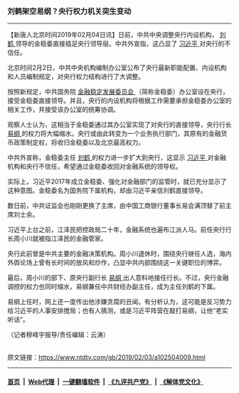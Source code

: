 ### 刘鹤架空易纲？央行权力机关突生变动
------------------------

<div class="post_content">
 <p>
  【新唐人北京时间2019年02月04日讯】日前，中共中央调整央行内设机构，
  <a href="https://www.ntdtv.com/gb/刘鹤.htm">
   刘鹤
  </a>
  领导的金稳委直接插足央行领导层。中共外宣指，这凸显了
  <a href="https://www.ntdtv.com/gb/习近平.htm">
   习近平
  </a>
  对央行的不信任。
 </p>
 <p>
  北京时间2月2日，中共中央机构编制办公室公布了央行最新职能配置、内设机构和人员编制规定，对央行权力结构进行了大调整。
 </p>
 <p>
  按照新规定，中共国务院
  <a href="https://www.ntdtv.com/gb/金融稳定发展委员会.htm">
   金融稳定发展委员会
  </a>
  （简称金稳委）办公室设在央行，接受金稳委直接领导。并且，央行的内设机构将根据工作需要承担金稳委办公室的相关工作，并接受该办公室的统筹协调。
 </p>
 <p>
  观察人士认为，这相当于金稳委通过其办公室实现了对央行的直接领导，央行行长
  <a href="https://www.ntdtv.com/gb/易纲.htm">
   易纲
  </a>
  的权力将大幅缩水。央行或由此转变为一个业务执行部门，其原有的金融货币政策制定权，将收归金稳委以及北京最高权力。
 </p>
 <p>
  中共外宣称，金稳委主任
  <a href="https://www.ntdtv.com/gb/刘鹤.htm">
   刘鹤
  </a>
  的权力进一步扩大到央行，这显示
  <a href="https://www.ntdtv.com/gb/习近平.htm">
   习近平
  </a>
  对金融机构和央行不信任，希望通过金稳委收回对金融系统的领导权。
 </p>
 <p>
  实际上，习近平2017年成立金稳委、强化对金融部门的监管时，就已充分显示了这种意图。金稳委名为国务院下属机构，却由习近平亲信刘鹤直接领导。
 </p>
 <p>
  数日前，中共证监会也刚刚更换了主席，由中国工商银行董事长易会满顶替了前主席刘士余。
 </p>
 <p>
  习近平上台之前，江泽民把控政局二十年，金融系统也遍布江派人马。前任央行行长周小川就被指江泽民的金融管家。
 </p>
 <p>
  央行此前曾是中共主要的金融决策机构。周小川退休时，围绕央行继任人选，海内外舆论场上曾有长时间的放风和炒作，凸显中共内部围绕这一关键职位的博弈。
 </p>
 <p>
  最后，周小川的部下、原央行副行长
  <a href="https://www.ntdtv.com/gb/易纲.htm">
   易纲
  </a>
  出人意料地接任行长。不过，央行金融调控的权力也同时缩水，易纲兼任中共财经办副主任，成为主任刘鹤的下属。
 </p>
 <p>
  易纲上任时，网上还一度传出他涉嫌贪腐的丑闻。有分析认为，这可能是反习势力给习近平的人事安排搅局；也有人猜测，或是习近平阵营在敲打易纲，让他“老实听话”。
 </p>
 <p>
  （记者穆峰宇报导/责任编辑：云涛）
 </p>
 <div class="single_ad">
 </div>
</div>

<br/>原文链接：https://www.ntdtv.com/gb/2019/02/03/a102504009.html


------------------------
#### [首页](https://github.com/gfw-breaker/banned-news/blob/master/README.md) &nbsp;|&nbsp; [Web代理](https://github.com/labour-camp/helloworld) &nbsp;|&nbsp; [一键翻墙软件](https://github.com/gfw-breaker/nogfw/blob/master/README.md) &nbsp;|&nbsp; [《九评共产党》](https://github.com/gfw-breaker/9ping.md/blob/master/README.md#九评之一评共产党是什么) &nbsp;|&nbsp; [《解体党文化》](https://github.com/gfw-breaker/jtdwh.md/blob/master/README.md#绪论)

